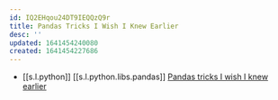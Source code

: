 ```yaml
---
id: IQ2EHqou24DT9IEQQzQ9r
title: Pandas Tricks I Wish I Knew Earlier
desc: ''
updated: 1641454240080
created: 1641454227686
---
```


- [[s.l.python]] [[s.l.python.libs.pandas]] [Pandas tricks I wish I knew earlier][1]

[1]: https://preettheman.medium.com/pandas-tricks-i-wish-i-knew-earlier-b222f8d37f65